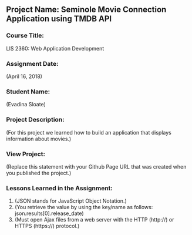 ## Project Name:  Seminole Movie Connection Application using TMDB API

### Course Title:
LIS 2360:  Web Application Development

### Assignment Date:  
(April 16, 2018)

### Student Name:  
(Evadina Sloate)

### Project Description:
(For this project we learned how to build an application that displays information about movies.)

### View Project:
(Replace this statement with your Github Page URL that was created when you 
 published the project.)

### Lessons Learned in the Assignment:
1. (JSON stands for JavaScript Object Notation.)
2. (You retrieve the value by using the key/name as follows:  json.results[0].release_date)
3. (Must open Ajax files from a web server with the HTTP (http://) or HTTPS (https://) protocol.)

